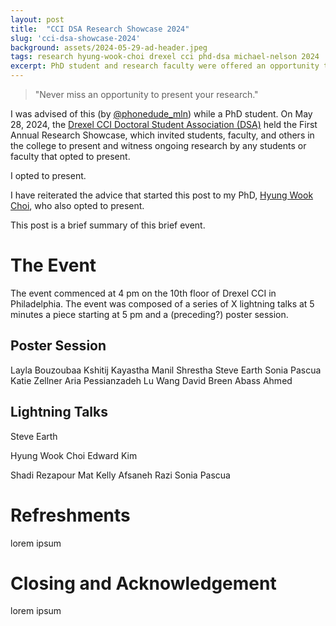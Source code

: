 ```yaml
---
layout: post
title:  "CCI DSA Research Showcase 2024"
slug: 'cci-dsa-showcase-2024'
background: assets/2024-05-29-ad-header.jpeg
tags: research hyung-wook-choi drexel cci phd-dsa michael-nelson 2024
excerpt: PhD student and research faculty were offered an opportunity to present their research at the CCI First Annual Research Showcase
---
```


<blockquote>
"Never miss an opportunity to present your research."
</blockquote>

I was advised of this (by <a href="https://x.com/phonedude_mln">@phonedude_mln</a>) while a PhD student. On May 28, 2024, the <a href="https://drexel.edu/cci/current-students/doctoral-students/cci-doctoral-student-association/">Drexel CCI Doctoral Student Association (DSA)</a> held the First Annual Research Showcase, which invited students, faculty, and others in the college to present and witness ongoing research by any students or faculty that opted to present.

I opted to present.

I have reiterated the advice that started this post to my PhD, <a href="https://choihywook.github.io/">Hyung Wook Choi</a>, who also opted to present.

This post is a brief summary of this brief event.

# The Event

The event commenced at 4 pm on the 10th floor of Drexel CCI in Philadelphia. The event was composed of a series of X lightning talks at 5 minutes a piece starting at 5 pm and a (preceding?) poster session.

## Poster Session 

Layla Bouzoubaa
Kshitij Kayastha
Manil Shrestha
Steve Earth
Sonia Pascua
Katie Zellner
Aria Pessianzadeh
Lu Wang
David Breen
Abass Ahmed

## Lightning Talks

Steve Earth

Hyung Wook Choi
Edward Kim

Shadi Rezapour
Mat Kelly
Afsaneh Razi
Sonia Pascua

# Refreshments

lorem ipsum

# Closing and Acknowledgement

lorem ipsum